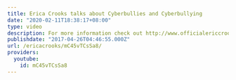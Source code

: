 ```yaml
---
title: Erica Crooks talks about Cyberbullies and Cyberbullying
date: "2020-02-11T18:38:17+08:00"
type: video
description: For more information check out http://www.officialericcrooks.com/adults-get-bullied-too.html
publishdate: "2017-04-26T04:46:55.000Z"
url: /ericacrooks/mC45vTCsSa8/
providers:
  youtube:
    id: mC45vTCsSa8
---
```

